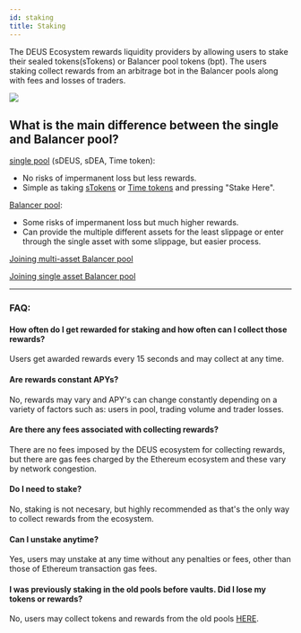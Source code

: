 ```yaml
---
id: staking
title: Staking
---
```


The DEUS Ecosystem rewards liquidity providers by allowing users to stake their sealed tokens(sTokens) or Balancer pool tokens (bpt). The users staking collect rewards from an arbitrage bot in the Balancer pools along with fees and losses of traders.

![](https://i.ibb.co/Y24KWF7/stake.png)

## What is the main difference between the single and Balancer pool?

[single pool](https://app.deus.finance/staking/single) (sDEUS, sDEA, Time token):
- No risks of impermanent loss but less rewards.
- Simple as taking [sTokens](vaults) or [Time tokens](timetoken) and pressing "Stake Here".

[Balancer pool](https://app.deus.finance/staking/liquidity):
- Some risks of impermanent loss but much higher rewards.
- Can provide the multiple different assets for the least slippage or enter through the single asset with some slippage, but easier process.

[Joining multi-asset Balancer pool](https://www.youtube.com/watch?v=bAYsrH_9OeQ)

[Joining single asset Balancer pool](https://bit.ly/39IIbAt)

---

### FAQ:

#### How often do I get rewarded for staking and how often can I collect those rewards?
Users get awarded rewards every 15 seconds and may collect at any time.

#### Are rewards constant APYs?
No, rewards may vary and APY's can change constantly depending on a variety of factors such as: users in pool, trading volume and trader losses.

#### Are there any fees associated with collecting rewards?
There are no fees imposed by the DEUS ecosystem for collecting rewards, but there are gas fees charged by the Ethereum ecosystem and these vary by network congestion.

#### Do I need to stake? 
No, staking is not necesary, but highly recommended as that's the only way to collect rewards from the ecosystem.

#### Can I unstake anytime?
Yes, users may unstake at any time without any penalties or fees, other than those of Ethereum transaction gas fees. 

#### I was previously staking in the old pools before vaults. Did I lose my tokens or rewards?
No, users may collect tokens and rewards from the old pools [HERE](https://app.deus.finance/staking/old).

